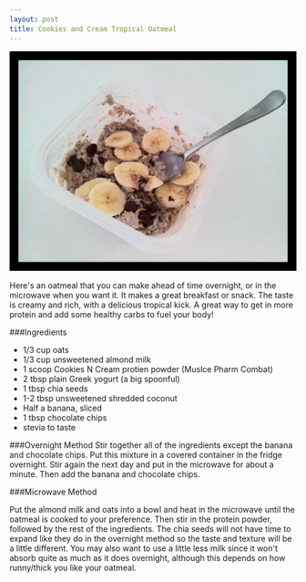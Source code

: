 ```yaml
---
layout: post
title: Cookies and Cream Tropical Oatmeal 
---
```


![Cookies and Cream Tropical Oatmeal](/images/cookies_and_cream_tropical_oatmeal.jpg)

Here's an oatmeal that you can make ahead of time overnight, or in the microwave when you want it. It makes a great breakfast or snack. The taste is creamy and rich, with a delicious tropical kick. A great way to get in more protein and add some healthy carbs to fuel your body! 

###Ingredients
- 1/3 cup oats
- 1/3 cup unsweetened almond milk
- 1 scoop Cookies N Cream protien powder (Muslce Pharm Combat)
- 2 tbsp plain Greek yogurt (a big spoonful) 
- 1 tbsp chia seeds
- 1-2 tbsp unsweetened shredded coconut
- Half a banana, sliced
- 1 tbsp chocolate chips
- stevia to taste

###Overnight Method 
Stir together all of the ingredients except the banana and chocolate chips. Put this mixture in a covered container in the fridge overnight. Stir again the next day and put in the microwave for about a minute. Then add the banana and chocolate chips. 

###Microwave Method

Put the almond milk and oats into a bowl and heat in the microwave until the oatmeal is cooked to your preference. Then stir in the protein powder, followed by the rest of the ingredients. The chia seeds will not have time to expand like they do in the overnight method so the taste and texture will be a little different. You may also want to use a little less milk since it won't absorb quite as much as it does overnight, although this depends on how runny/thick you like your oatmeal. 



  
